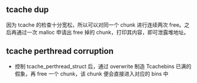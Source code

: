 ## tcache dup

因为 tcache 的检查十分宽松，所以可以对同一个 chunk 进行连续两次 free。之后再通过一次 malloc 申请出 free 掉的 chunk，打印其内容，即可泄露堆地址。

## tcache perthread corruption

- 控制 tcache_perthread_struct 后，通过 overwrite 制造 Tcachebins 已满的假象，再 free 一个 chunk，该 chunk 便会直接进入对应的 bins 中